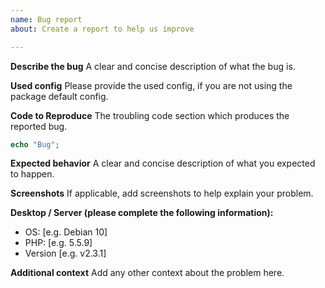 ```yaml
---
name: Bug report
about: Create a report to help us improve

---
```


**Describe the bug**
A clear and concise description of what the bug is.

**Used config**
Please provide the used config, if you are not using the package default config.

**Code to Reproduce**
The troubling code section which produces the reported bug.
```php
echo "Bug";
```

**Expected behavior**
A clear and concise description of what you expected to happen.

**Screenshots**
If applicable, add screenshots to help explain your problem.

**Desktop / Server (please complete the following information):**
- OS: [e.g. Debian 10]
- PHP: [e.g. 5.5.9]
- Version [e.g. v2.3.1]

**Additional context**
Add any other context about the problem here.
